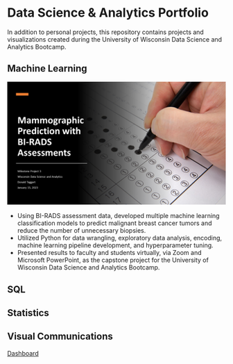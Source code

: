 # Data Science & Analytics Portfolio
In addition to personal projects, this repository contains projects and visualizations created during the University of Wisconsin Data Science and Analytics Bootcamp.

## Machine Learning

[![](/Mammographic%20Prediction%20with%20BI-RADS%20Assessments/Milestone_Project_3_Cover_Slide.png)](/Mammographic%20Prediction%20with%20BI-RADS%20Assessments/)

*	Using BI-RADS assessment data, developed multiple machine learning classification models to predict malignant breast cancer tumors and reduce the number of unnecessary biopsies.
*	Utilized Python for data wrangling, exploratory data analysis, encoding, machine learning pipeline development, and hyperparameter tuning.
*	Presented results to faculty and students virtually, via Zoom and Microsoft PowerPoint, as the capstone project for the University of Wisconsin Data Science and Analytics Bootcamp.


## SQL

## Statistics

## Visual Communications

[Dashboard](https://public.tableau.com/app/profile/donald.taggart/viz/BusinessIntelligenceFinalProject_16763102730270/EarthquakeDashboard)
